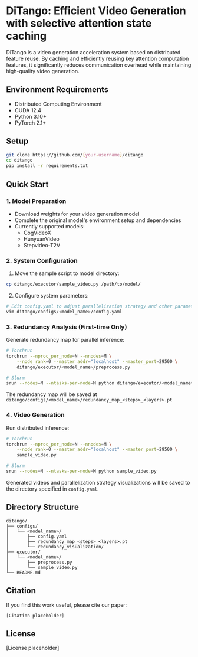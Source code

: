 # DiTango: Efficient Video Generation with selective attention state caching

DiTango is a video generation acceleration system based on distributed feature reuse. By caching and efficiently reusing key attention computation features, it significantly reduces communication overhead while maintaining high-quality video generation.

## Environment Requirements

- Distributed Computing Environment
- CUDA 12.4
- Python 3.10+
- PyTorch 2.1+

## Setup

```bash
git clone https://github.com/[your-username]/ditango
cd ditango
pip install -r requirements.txt
```

## Quick Start

### 1. Model Preparation

- Download weights for your video generation model
- Complete the original model's environment setup and dependencies
- Currently supported models:
  - CogVideoX
  - HunyuanVideo
  - Stepvideo-T2V

### 2. System Configuration

1. Move the sample script to model directory:
```bash
cp ditango/executor/sample_video.py /path/to/model/
```

2. Configure system parameters:
```bash
# Edit config.yaml to adjust parallelization strategy and other parameters
vim ditango/configs/<model_name>/config.yaml
```

### 3. Redundancy Analysis (First-time Only)

Generate redundancy map for parallel inference:

```bash
# Torchrun
torchrun --nproc_per_node=N --nnodes=M \
    --node_rank=0 --master_addr="localhost" --master_port=29500 \
    ditango/executor/<model_name>/preprocess.py

# Slurm
srun --nodes=N --ntasks-per-node=M python ditango/executor/<model_name>/preprocess.py
```

The redundancy map will be saved at `ditango/configs/<model_name>/redundancy_map_<steps>_<layers>.pt`

### 4. Video Generation

Run distributed inference:

```bash
# Torchrun
torchrun --nproc_per_node=N --nnodes=M \
    --node_rank=0 --master_addr="localhost" --master_port=29500 \
    sample_video.py

# Slurm
srun --nodes=N --ntasks-per-node=M python sample_video.py
```

Generated videos and parallelization strategy visualizations will be saved to the directory specified in `config.yaml`.

## Directory Structure

```
ditango/
├── configs/
│   └── <model_name>/
│       ├── config.yaml
│       ├── redundancy_map_<steps>_<layers>.pt
│       └── redundancy_visualization/
├── executor/
│   └── <model_name>/
│       ├── preprocess.py
│       └── sample_video.py
└── README.md
```

## Citation

If you find this work useful, please cite our paper:
```
[Citation placeholder]
```

## License

[License placeholder]
